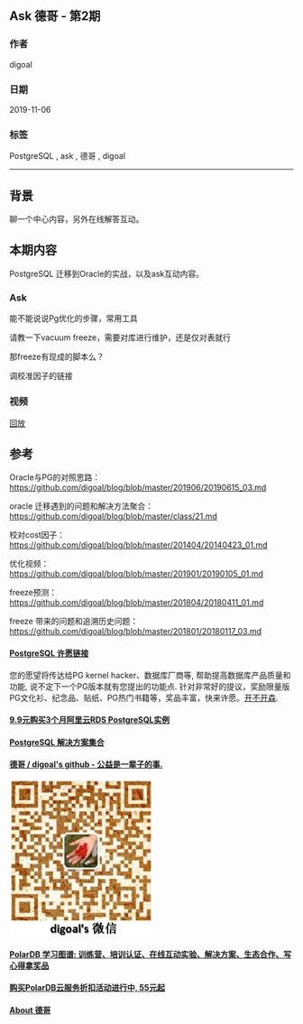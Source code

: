 ## Ask 德哥 - 第2期     
                                                                                         
### 作者                                                
digoal                                                                                         
                                                                                         
### 日期                                                                                         
2019-11-06                                                                                     
                                                                                         
### 标签                                                                                         
PostgreSQL , ask , 德哥 , digoal     
                                                                                         
----                                                                                         
                                                                                         
## 背景          
聊一个中心内容，另外在线解答互动。    
    
## 本期内容    
PostgreSQL 迁移到Oracle的实战，以及ask互动内容。    
    
### Ask    
能不能说说Pg优化的步骤，常用工具  
  
请教一下vacuum freeze，需要对库进行维护，还是仅对表就行  
  
那freeze有现成的脚本么？   
  
调校准因子的链接  
  
### 视频  
[回放](https://yq.aliyun.com/live/1654)  
  
## 参考  
Oracle与PG的对照思路：  https://github.com/digoal/blog/blob/master/201906/20190615_03.md  
  
oracle 迁移遇到的问题和解决方法聚合： https://github.com/digoal/blog/blob/master/class/21.md  
  
校对cost因子： https://github.com/digoal/blog/blob/master/201404/20140423_01.md  
  
优化视频：https://github.com/digoal/blog/blob/master/201901/20190105_01.md  
  
freeze预测： https://github.com/digoal/blog/blob/master/201804/20180411_01.md   
  
freeze 带来的问题和追溯历史问题： https://github.com/digoal/blog/blob/master/201801/20180117_03.md   
  
  
  
  
  
  
  
  
  
  
  
  
  
  
  
  
  
  
  
  
  
  
  
  
  
  
  
  
  
  
  
  
  
  
  
  
  
  
  
  
  
  
  
  
  
  
  
  
  
  
  
  
  
  
  
  
#### [PostgreSQL 许愿链接](https://github.com/digoal/blog/issues/76 "269ac3d1c492e938c0191101c7238216")
您的愿望将传达给PG kernel hacker、数据库厂商等, 帮助提高数据库产品质量和功能, 说不定下一个PG版本就有您提出的功能点. 针对非常好的提议，奖励限量版PG文化衫、纪念品、贴纸、PG热门书籍等，奖品丰富，快来许愿。[开不开森](https://github.com/digoal/blog/issues/76 "269ac3d1c492e938c0191101c7238216").  
  
  
#### [9.9元购买3个月阿里云RDS PostgreSQL实例](https://www.aliyun.com/database/postgresqlactivity "57258f76c37864c6e6d23383d05714ea")
  
  
#### [PostgreSQL 解决方案集合](https://yq.aliyun.com/topic/118 "40cff096e9ed7122c512b35d8561d9c8")
  
  
#### [德哥 / digoal's github - 公益是一辈子的事.](https://github.com/digoal/blog/blob/master/README.md "22709685feb7cab07d30f30387f0a9ae")
  
  
![digoal's wechat](../pic/digoal_weixin.jpg "f7ad92eeba24523fd47a6e1a0e691b59")
  
  
#### [PolarDB 学习图谱: 训练营、培训认证、在线互动实验、解决方案、生态合作、写心得拿奖品](https://www.aliyun.com/database/openpolardb/activity "8642f60e04ed0c814bf9cb9677976bd4")
  
  
#### [购买PolarDB云服务折扣活动进行中, 55元起](https://www.aliyun.com/activity/new/polardb-yunparter?userCode=bsb3t4al "e0495c413bedacabb75ff1e880be465a")
  
  
#### [About 德哥](https://github.com/digoal/blog/blob/master/me/readme.md "a37735981e7704886ffd590565582dd0")
  
